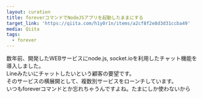 ```yaml
---
layout: curation
title: foreverコマンドでNodeJSアプリを起動したままにする
target_link: 'https://qiita.com/h1y0r1n/items/a2cf8f2e8d3d31ccba49'
media: Qiita
tags:
  - forever
---
```

数年前、開発したWEBサービスにnode.js, socket.ioを利用したチャット機能を導入しました。  
Lineみたいにチャットしたいという顧客の要望です。  
そのサービスの横展開として、複数別サービスをローンチしています。  
いつもforeverコマンドとか忘れちゃうんですよね。たまにしか使わないから
